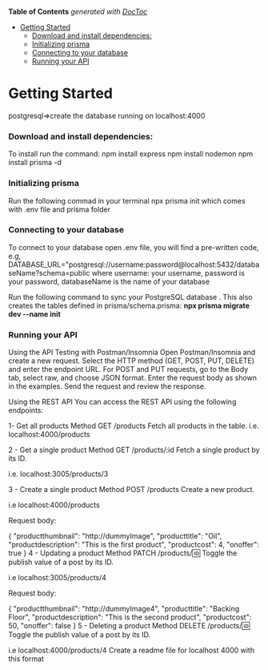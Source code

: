 
**Table of Contents**  *generated with [DocToc](https://github.com/thlorenz/doctoc)*

- [Getting Started](#getting-started)
    - [Download and install dependencies:](#download-and-install-dependencies)
    - [Initializing prisma](#initializing-prisma)
    - [Connecting to your database](#connecting-to-your-database)
    - [Running your API](#running-your-api)



# Getting Started
postgresql=>create the database
running on localhost:4000
### Download and install dependencies:

To install  run the command:
npm install express
npm install nodemon
npm install prisma -d


### Initializing prisma
Run the following commad in your terminal npx prisma init which comes with .env file and prisma folder

### Connecting to your database
To connect to your database open .env file, you will find a pre-written code, e.g, DATABASE_URL="postgresql://username:password@localhost:5432/databaseName?schema=public where username: your username, password is your password, databaseName is the name of your database

Run the following command to sync your PostgreSQL database . This also creates the  tables defined in prisma/schema.prisma: **npx prisma migrate dev --name init**


### Running your API
Using the API
Testing with Postman/Insomnia
Open Postman/Insomnia and create a new request. Select the HTTP method (GET, POST, PUT, DELETE) and enter the endpoint URL. For POST and PUT requests, go to the Body tab, select raw, and choose JSON format. Enter the request body as shown in the examples. Send the request and review the response.

 Using the REST API You can access the REST API using the following endpoints:


1- Get all products
Method GET /products Fetch all products in the table.
i.e. localhost:4000/products

2 - Get a single product
Method GET /products/:id Fetch a single product by its ID.

i.e. localhost:3005/products/3


3 - Create a single product
Method POST /products Create a new product.

i.e localhost:4000/products

Request body:

{
  "productthumbnail": "http://dummyImage",
  "producttitle": "Oil",
  "productdescription": "This is the first product",
  "productcost": 4,
  "onoffer": true
}
4 - Updating a product
Method PATCH /products/:id: Toggle the publish value of a post by its ID.

i.e localhost:3005/products/4

Request body:

{
  "productthumbnail": "http://dummyImage4",
  "producttitle": "Backing Floor",
  "productdescription": "This is the second product",
  "productcost": 50,
  "onoffer": false
}
5 - Deleting a product
Method DELETE /products/:id: Toggle the publish value of a post by its ID.

i.e localhost:4000/products/4
Create a readme file for localhost 4000 with this format
